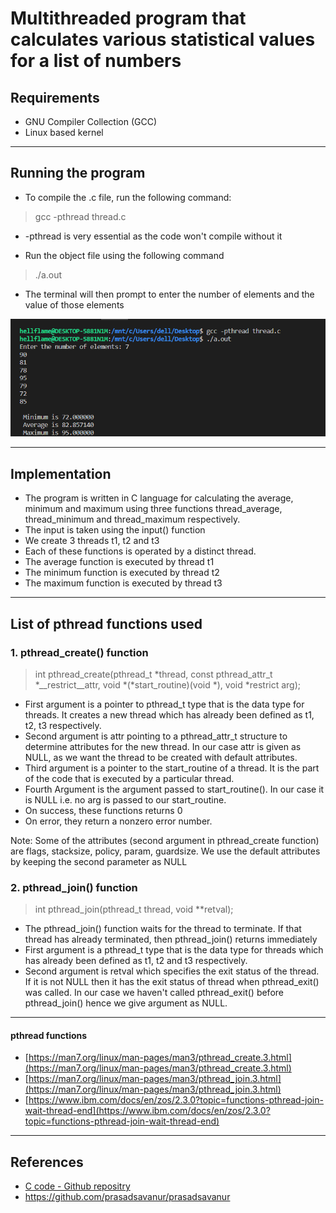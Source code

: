 # Multithreaded program that calculates various statistical values for a list of numbers

## Requirements
- GNU Compiler Collection (GCC) 
- Linux based kernel

---

## Running the program
- To compile the .c file, run the following command:
>  gcc -pthread thread.c 
- -pthread is very essential as the code won't compile without it

- Run the object file using the following command
> ./a.out

- The terminal will then prompt to enter the number of elements and the value of those elements


![ss4](https://github.com/Thej26/CS252_assignment/blob/main/4.22/threadresult.png)


---

## Implementation
- The program is written in C language for calculating the average, minimum and maximum using three functions thread_average, thread_minimum and thread_maximum respectively.
- The input is taken using the input() function
- We create 3 threads t1, t2 and t3
- Each of these functions is operated by a distinct thread. 
- The average function is executed by thread t1
- The minimum function is executed by thread t2
- The maximum function is executed by thread t3 

---

## List of pthread functions used 
### 1. pthread_create() function
>  int pthread_create(pthread_t *thread, const pthread_attr_t *__restrict__attr, void *(*start_routine)(void *), void *restrict arg);
- First argument is a pointer to pthread_t type that is the data type for threads. It creates a new thread which has already been defined as t1, t2, t3 respectively.
 - Second argument is attr pointing to a pthread_attr_t structure to determine attributes for the new thread. In our case attr is given as NULL, as we want the thread to be created with default attributes.
 - Third argument is a pointer to the start_routine of a thread. It is the part of the code that is executed by a particular thread. 
 - Fourth Argument is the argument passed to start_routine(). In our case it is NULL i.e. no arg is passed to our start_routine.
  - On success, these functions returns 0
  - On error, they return a nonzero error number.
  
  Note: Some of the attributes (second argument in pthread_create function) are flags, stacksize, policy, param, guardsize. We use the default attributes by keeping the second parameter as NULL
  
  ### 2. pthread_join() function
  > int pthread_join(pthread_t thread, void **retval);
  - The pthread_join() function waits for the thread to terminate. If that thread has already terminated, then pthread_join() returns immediately
  - First argument is a pthread_t type that is the data type for threads which has already been defined as t1, t2 and t3 respectively.
- Second argument is retval which specifies the exit status of the thread. If it is not NULL then it has the exit status of thread when pthread_exit() was called. In our case we haven't called pthread_exit() before pthread_join() hence we give argument as NULL.

---

#### pthread functions
- [https://man7.org/linux/man-pages/man3/pthread_create.3.html](https://man7.org/linux/man-pages/man3/pthread_create.3.html)
- [https://man7.org/linux/man-pages/man3/pthread_join.3.html](https://man7.org/linux/man-pages/man3/pthread_join.3.html)
- [https://www.ibm.com/docs/en/zos/2.3.0?topic=functions-pthread-join-wait-thread-end](https://www.ibm.com/docs/en/zos/2.3.0?topic=functions-pthread-join-wait-thread-end)

---

## References
- [C code - Github repositry](https://gist.github.com/Jabiribn/e58bf13c678953891900e5f982b48037)
- https://github.com/prasadsavanur/prasadsavanur
